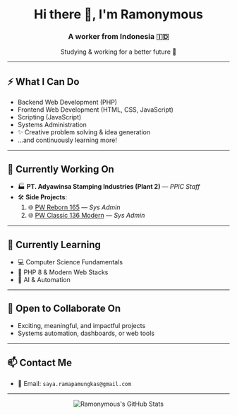 <h1 align="center">Hi there 👋, I'm Ramonymous</h1>
<h3 align="center">A worker from Indonesia 🇮🇩</h3>
<p align="center">Studying & working for a better future 🚀</p>

---

## ⚡ What I Can Do
- Backend Web Development (PHP)
- Frontend Web Development (HTML, CSS, JavaScript)
- Scripting (JavaScript)
- Systems Administration
- ✨ Creative problem solving & idea generation
- ...and continuously learning more!

---

## 🔭 Currently Working On
- 🏭 **PT. Adyawinsa Stamping Industries (Plant 2)** — *PPIC Staff*
- 🛠 **Side Projects**:
  1. 🌐 [PW Reborn 165](https://perfectworld165reborn.org) — *Sys Admin*
  2. 🌐 [PW Classic 136 Modern](https://136.pwclassic.site/) — *Sys Admin*

---

## 🌱 Currently Learning
- 💻 Computer Science Fundamentals
- 🐘 PHP 8 & Modern Web Stacks
- 🤖 AI & Automation

---

## 🤝 Open to Collaborate On
- Exciting, meaningful, and impactful projects
- Systems automation, dashboards, or web tools

---

## 📫 Contact Me
- 📧 Email: `saya.ramapamungkas@gmail.com`

---

<p align="center">
  <img src="https://github-readme-stats.vercel.app/api?username=Ramonymous&show_icons=true&theme=radical" alt="Ramonymous's GitHub Stats" />
</p>

